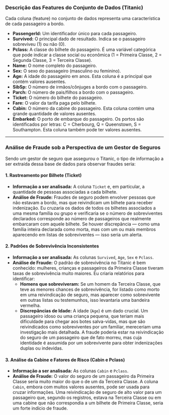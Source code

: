 ### Descrição das Features do Conjunto de Dados (Titanic)

Cada coluna (feature) no conjunto de dados representa uma característica de cada passageiro a bordo.

* **PassengerId:** Um identificador único para cada passageiro.
* **Survived:** O principal dado de resultado. Indica se o passageiro sobreviveu (1) ou não (0).
* **Pclass:** A classe do bilhete do passageiro. É uma variável categórica que pode indicar a classe social ou econômica (1 = Primeira Classe, 2 = Segunda Classe, 3 = Terceira Classe).
* **Name:** O nome completo do passageiro.
* **Sex:** O sexo do passageiro (masculino ou feminino).
* **Age:** A idade do passageiro em anos. Esta coluna é a principal que contém valores ausentes.
* **SibSp:** O número de irmãos/cônjuges a bordo com o passageiro.
* **Parch:** O número de pais/filhos a bordo com o passageiro.
* **Ticket:** O número do bilhete do passageiro.
* **Fare:** O valor da tarifa paga pelo bilhete.
* **Cabin:** O número da cabine do passageiro. Esta coluna contém uma grande quantidade de valores ausentes.
* **Embarked:** O porto de embarque do passageiro. Os portos são identificados por letras: C = Cherbourg, Q = Queenstown, S = Southampton. Esta coluna também pode ter valores ausentes.

---

### Análise de Fraude sob a Perspectiva de um Gestor de Seguros

Sendo um gestor de seguro que assegurou o Titanic, o tipo de informação a ser extraída dessa base de dados para observar fraudes seria:

#### 1. Rastreamento por Bilhete (Ticket)
* **Informação a ser analisada:** A coluna `Ticket` e, em particular, a quantidade de pessoas associadas a cada bilhete.
* **Análise de Fraude:** Fraudes de seguro podem envolver pessoas que não estavam a bordo, mas que reivindicam um bilhete para receber indenização. Eu cruzaria os dados de todos os bilhetes associados a uma mesma família ou grupo e verificaria se o número de sobreviventes declarados corresponde ao número de passageiros que realmente embarcaram com aquele bilhete. Se houver discrepância — como uma família inteira declarada como morta, mas com um ou mais membros aparecendo em listas de sobreviventes — isso seria um alerta.

#### 2. Padrões de Sobrevivência Inconsistentes
* **Informação a ser analisada:** As colunas `Survived`, `Age`, `Sex` e `Pclass`.
* **Análise de Fraude:** O padrão de sobrevivência no Titanic é bem conhecido: mulheres, crianças e passageiros da Primeira Classe tiveram taxas de sobrevivência muito maiores. Eu criaria relatórios para identificar:
    * **Homens que sobreviveram:** Se um homem da Terceira Classe, que teve as menores chances de sobrevivência, for listado como morto em uma reivindicação de seguro, mas aparecer como sobrevivente em outras listas ou testemunhos, isso levantaria uma bandeira vermelha.
    * **Discrepâncias de Idade:** A idade (`Age`) é um dado crucial. Um passageiro idoso ou uma criança pequena, que teriam mais dificuldade para chegar aos botes salva-vidas, mas que são reivindicados como sobreviventes por um familiar, mereceriam uma investigação mais detalhada. A fraude poderia estar na reivindicação do seguro de um passageiro que de fato morreu, mas cuja identidade é assumida por um sobrevivente para obter indenizações duplas ou indevidas.

#### 3. Análise da Cabine e Fatores de Risco (Cabin e Pclass)
* **Informação a ser analisada:** As colunas `Cabin` e `Pclass`.
* **Análise de Fraude:** O valor do seguro de um passageiro da Primeira Classe seria muito maior do que o de um da Terceira Classe. A coluna `Cabin`, embora com muitos valores ausentes, pode ser usada para cruzar informações. Uma reivindicação de seguro de alto valor para um passageiro que, segundo os registros, estava na Terceira Classe ou em uma cabine que não correspondia a um bilhete de Primeira Classe, seria um forte indício de fraude.
